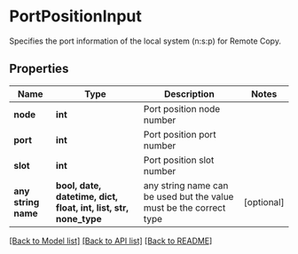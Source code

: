 # PortPositionInput

Specifies the port information of the local system (n:s:p) for Remote Copy.

## Properties
Name | Type | Description | Notes
------------ | ------------- | ------------- | -------------
**node** | **int** | Port position node number | 
**port** | **int** | Port position port number | 
**slot** | **int** | Port position slot number | 
**any string name** | **bool, date, datetime, dict, float, int, list, str, none_type** | any string name can be used but the value must be the correct type | [optional]

[[Back to Model list]](../README.md#documentation-for-models) [[Back to API list]](../README.md#documentation-for-api-endpoints) [[Back to README]](../README.md)


